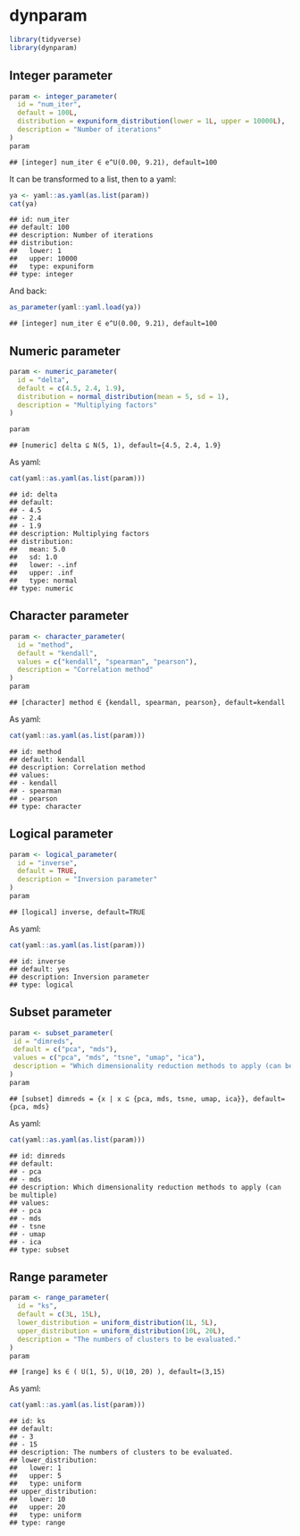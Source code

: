 
<!-- README.md is generated from README.Rmd. Please edit that file -->

# dynparam

``` r
library(tidyverse)
library(dynparam)
```

## Integer parameter

``` r
param <- integer_parameter(
  id = "num_iter", 
  default = 100L,
  distribution = expuniform_distribution(lower = 1L, upper = 10000L),
  description = "Number of iterations"
)
param
```

    ## [integer] num_iter ∈ e^U(0.00, 9.21), default=100

It can be transformed to a list, then to a yaml:

``` r
ya <- yaml::as.yaml(as.list(param))
cat(ya)
```

    ## id: num_iter
    ## default: 100
    ## description: Number of iterations
    ## distribution:
    ##   lower: 1
    ##   upper: 10000
    ##   type: expuniform
    ## type: integer

And back:

``` r
as_parameter(yaml::yaml.load(ya))
```

    ## [integer] num_iter ∈ e^U(0.00, 9.21), default=100

## Numeric parameter

``` r
param <- numeric_parameter(
  id = "delta", 
  default = c(4.5, 2.4, 1.9), 
  distribution = normal_distribution(mean = 5, sd = 1),
  description = "Multiplying factors"
)

param
```

    ## [numeric] delta ⊆ N(5, 1), default={4.5, 2.4, 1.9}

As yaml:

``` r
cat(yaml::as.yaml(as.list(param)))
```

    ## id: delta
    ## default:
    ## - 4.5
    ## - 2.4
    ## - 1.9
    ## description: Multiplying factors
    ## distribution:
    ##   mean: 5.0
    ##   sd: 1.0
    ##   lower: -.inf
    ##   upper: .inf
    ##   type: normal
    ## type: numeric

## Character parameter

``` r
param <- character_parameter(
  id = "method", 
  default = "kendall",
  values = c("kendall", "spearman", "pearson"), 
  description = "Correlation method"
)
param
```

    ## [character] method ∈ {kendall, spearman, pearson}, default=kendall

As yaml:

``` r
cat(yaml::as.yaml(as.list(param)))
```

    ## id: method
    ## default: kendall
    ## description: Correlation method
    ## values:
    ## - kendall
    ## - spearman
    ## - pearson
    ## type: character

## Logical parameter

``` r
param <- logical_parameter(
  id = "inverse",
  default = TRUE, 
  description = "Inversion parameter"
)
param
```

    ## [logical] inverse, default=TRUE

As yaml:

``` r
cat(yaml::as.yaml(as.list(param)))
```

    ## id: inverse
    ## default: yes
    ## description: Inversion parameter
    ## type: logical

## Subset parameter

``` r
param <- subset_parameter(
 id = "dimreds",
 default = c("pca", "mds"),
 values = c("pca", "mds", "tsne", "umap", "ica"),
 description = "Which dimensionality reduction methods to apply (can be multiple)"
)
param
```

    ## [subset] dimreds = {x | x ⊆ {pca, mds, tsne, umap, ica}}, default={pca, mds}

As yaml:

``` r
cat(yaml::as.yaml(as.list(param)))
```

    ## id: dimreds
    ## default:
    ## - pca
    ## - mds
    ## description: Which dimensionality reduction methods to apply (can be multiple)
    ## values:
    ## - pca
    ## - mds
    ## - tsne
    ## - umap
    ## - ica
    ## type: subset

## Range parameter

``` r
param <- range_parameter(
  id = "ks",
  default = c(3L, 15L),
  lower_distribution = uniform_distribution(1L, 5L),
  upper_distribution = uniform_distribution(10L, 20L),
  description = "The numbers of clusters to be evaluated."
)
param
```

    ## [range] ks ∈ ( U(1, 5), U(10, 20) ), default=(3,15)

As yaml:

``` r
cat(yaml::as.yaml(as.list(param)))
```

    ## id: ks
    ## default:
    ## - 3
    ## - 15
    ## description: The numbers of clusters to be evaluated.
    ## lower_distribution:
    ##   lower: 1
    ##   upper: 5
    ##   type: uniform
    ## upper_distribution:
    ##   lower: 10
    ##   upper: 20
    ##   type: uniform
    ## type: range
